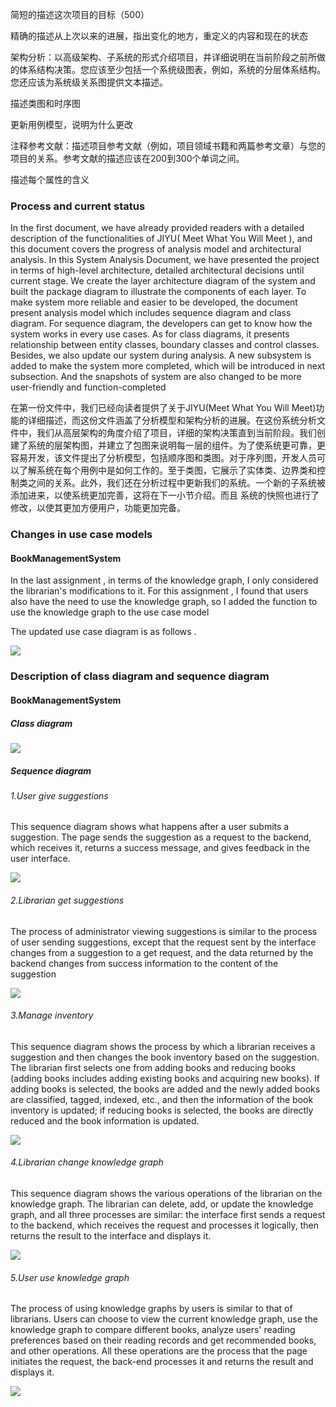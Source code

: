 简短的描述这次项目的目标（500）

精确的描述从上次以来的进展，指出变化的地方，重定义的内容和现在的状态

架构分析：以高级架构、子系统的形式介绍项目，并详细说明在当前阶段之前所做的体系结构决策。您应该至少包括一个系统级图表，例如，系统的分层体系结构。您还应该为系统级关系图提供文本描述。

描述类图和时序图

更新用例模型，说明为什么更改

注释参考文献：描述项目参考文献（例如，项目领域书籍和两篇参考文章）与您的项目的关系。参考文献的描述应该在200到300个单词之间。

描述每个属性的含义

### Process and current status

In the first document, we have already provided readers with a detailed description of the
functionalities of JIYU( Meet What You Will Meet ), and this document covers the
progress of analysis model and architectural analysis.
In this System Analysis Document, we have presented the project in terms of high-level
architecture, detailed architectural decisions until current stage. We create the layer
architecture diagram of the system and built the package diagram to illustrate the
components of each layer.
To make system more reliable and easier to be developed, the document present analysis
model which includes sequence diagram and class diagram. For sequence diagram, the
developers can get to know how the system works in every use cases. As for class
diagrams, it presents relationship between entity classes, boundary classes and control
classes.
Besides, we also update our system during analysis. A new subsystem is added to make
the system more completed, which will be introduced in next subsection. And the
snapshots of system are also changed to be more user-friendly and function-completed



在第一份文件中，我们已经向读者提供了关于JIYU(Meet What You Will Meet)功能的详细描述，而这份文件涵盖了分析模型和架构分析的进展。在这份系统分析文件中，我们从高层架构的角度介绍了项目，详细的架构决策直到当前阶段。我们创建了系统的层架构图，并建立了包图来说明每一层的组件。为了使系统更可靠，更容易开发，该文件提出了分析模型，包括顺序图和类图。对于序列图，开发人员可以了解系统在每个用例中是如何工作的。至于类图，它展示了实体类、边界类和控制类之间的关系。此外，我们还在分析过程中更新我们的系统。一个新的子系统被添加进来，以使系统更加完善，这将在下一小节介绍。而且 系统的快照也进行了修改，以使其更加方便用户，功能更加完备。

### Changes in use case models

#### BookManagementSystem

In the last assignment , in terms of the knowledge graph, I only considered the librarian's modifications to it. For this assignment , I found that users also have the need to use the knowledge graph, so I added the function to use the knowledge graph to the use case model

The updated use case diagram is as follows .

![](../Assignment2/picture/BookManagementSystem/newBookManagementSystemModel.png)

### Description of class diagram and sequence diagram

#### BookManagementSystem

##### Class diagram

![](../Assignment2/picture/BookManagementSystem/BookManagementSystem.png)

##### Sequence diagram

###### 1.User give suggestions

This sequence diagram shows what happens after a user submits a suggestion. The page sends the suggestion as a request to the backend, which receives it, returns a success message, and gives feedback in the user interface.

![](../Assignment2/picture/BookManagementSystem/UserGiveSuggestions.png)

###### 2.Librarian get suggestions

The process of administrator viewing suggestions is similar to the process of user sending suggestions, except that the request sent by the interface changes from a suggestion to a get request, and the data returned by the backend changes from success information to the content of the suggestion

![](../Assignment2/picture/BookManagementSystem/LibrarianGetSuggestions.png)

###### 3.Manage inventory

This sequence diagram shows the process by which a librarian receives a suggestion and then changes the book inventory based on the suggestion. The librarian first selects one from adding books and reducing books (adding books includes adding existing books and acquiring new books). If adding books is selected, the books are added and the newly added books are classified, tagged, indexed, etc., and then the information of the book inventory is updated; if reducing books is selected, the books are directly reduced and the book information is updated.

![](../Assignment2/picture/BookManagementSystem/ManageInventory.png)

###### 4.Librarian change knowledge graph

This sequence diagram shows the various operations of the librarian on the knowledge graph. The librarian can delete, add, or update the knowledge graph, and all three processes are similar: the interface first sends a request to the backend, which receives the request and processes it logically, then returns the result to the interface and displays it.

![](../Assignment2/picture/BookManagementSystem/LibrarianChangeKG.png)

###### 5.User use knowledge graph

The process of using knowledge graphs by users is similar to that of librarians. Users can choose to view the current knowledge graph, use the knowledge graph to compare different books, analyze users' reading preferences based on their reading records and get recommended books, and other operations. All these operations are the process that the page initiates the request, the back-end processes it and returns the result and displays it.

![](../Assignment2/picture/BookManagementSystem/UserUseKG.png)